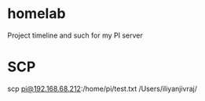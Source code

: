 # homelab
Project timeline and such for my PI server 

# SCP
scp pi@192.168.68.212:/home/pi/test.txt /Users/iliyanjivraj/